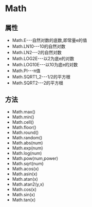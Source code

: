 # Math

## 属性

- Math.E---自然对数的底数,即常量e的值
- Math.LN10---10的自然对数
- Math.LN2---2的自然对数
- Math.LOG2E---以2为底e的对数
- Math.LOG10E---以10为底e的对数
- Math.PI---π值
- Math.SQRT1_2---1/2的平方根
- Math.SQRT2---2的平方根

## 方法

- Math.max()
- Math.min()
- Math.cell()
- Math.floor()
- Math.round()
- Math.random()
- Math.abs(num)
- Math.exp(num)
- Math.log(num)
- Math.pow(num,power)
- Math.sqrt(num)
- Math.acos(x)
- Math.asin(x)
- Math.atan(x)
- Math.atan2(y,x)
- Math.cos(x)
- Math.sin(x)
- Math.tan(x)
